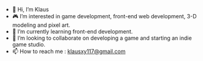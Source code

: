 - 👋 Hi, I’m Klaus
- 🎮 I’m interested in game development, front-end web development, 3-D modeling and pixel art.
- 🌱 I’m currently learning front-end development.
- 👀 I’m looking to collaborate on developing a game and starting an indie game studio.
- 📫 How to reach me : klausxy117@gmail.com

<!---
klaus-xy/klaus-xy is a ✨ special ✨ repository because its `README.md` (this file) appears on your GitHub profile.
You can click the Preview link to take a look at your changes.
--->
